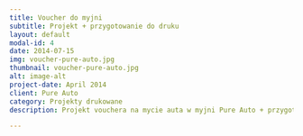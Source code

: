 ```yaml
---
title: Voucher do myjni 
subtitle: Projekt + przygotowanie do druku
layout: default
modal-id: 4
date: 2014-07-15
img: voucher-pure-auto.jpg
thumbnail: voucher-pure-auto.jpg
alt: image-alt
project-date: April 2014
client: Pure Auto
category: Projekty drukowane
description: Projekt vouchera na mycie auta w myjni Pure Auto + przygotowanie do druku.

---
```

